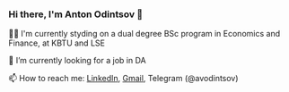 ### Hi there, I'm Anton Odintsov 👋

👨‍🎓 I'm currently styding on a dual degree BSc program in Economics and Finance, at KBTU and LSE

🔭 I’m currently looking for a job in DA

📫 How to reach me: [LinkedIn](https://www.linkedin.com/in/anton-odintsov-567b50229/), [Gmail](OdinAnVic@gmail.com), Telegram (@avodintsov)

<!--
**avodintsov/avodintsov** is a ✨ _special_ ✨ repository because its `README.md` (this file) appears on your GitHub profile.

Here are some ideas to get you started:

- 🔭 I’m currently working on ...
- 🌱 I’m currently learning ...
- 👯 I’m looking to collaborate on ...
- 🤔 I’m looking for help with ...
- 💬 Ask me about ...
- 📫 How to reach me: ...
- 😄 Pronouns: ...
- ⚡ Fun fact: ...
-->
